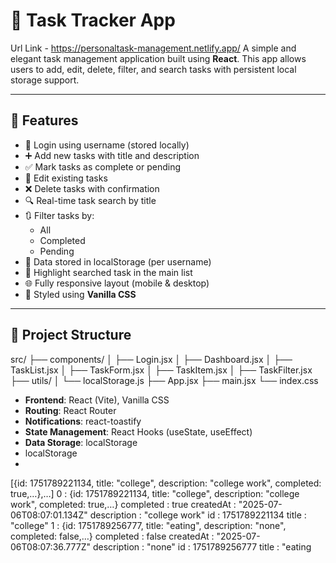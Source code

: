 # 📝 Task Tracker App
Url Link - https://personaltask-management.netlify.app/
A simple and elegant task management application built using **React**. This app allows users to add, edit, delete, filter, and search tasks with persistent local storage support.

---

## 🚀 Features

- 🔐 Login using username (stored locally)
- ➕ Add new tasks with title and description
- ✅ Mark tasks as complete or pending
- 🔄 Edit existing tasks
- ❌ Delete tasks with confirmation
- 🔍 Real-time task search by title
- 🔃 Filter tasks by:
  - All
  - Completed
  - Pending
- 💾 Data stored in localStorage (per username)
- 🎯 Highlight searched task in the main list
- 🌐 Fully responsive layout (mobile & desktop)
- 🎨 Styled using **Vanilla CSS**

---

## 📁 Project Structure

src/
├── components/
│ ├── Login.jsx
│ ├── Dashboard.jsx
│ ├── TaskList.jsx
│ ├── TaskForm.jsx
│ ├── TaskItem.jsx
│ ├── TaskFilter.jsx
├── utils/
│ └── localStorage.js
├── App.jsx
├── main.jsx
└── index.css

- **Frontend**: React (Vite), Vanilla CSS
- **Routing**: React Router
- **Notifications**: react-toastify
- **State Management**: React Hooks (useState, useEffect)
- **Data Storage**: localStorage
- localStorage
- 
[{id: 1751789221134, title: "college", description: "college work", completed: true,…},…]
0
: 
{id: 1751789221134, title: "college", description: "college work", completed: true,…}
completed
: 
true
createdAt
: 
"2025-07-06T08:07:01.134Z"
description
: 
"college work"
id
: 
1751789221134
title
: 
"college"
1
: 
{id: 1751789256777, title: "eating", description: "none", completed: false,…}
completed
: 
false
createdAt
: 
"2025-07-06T08:07:36.777Z"
description
: 
"none"
id
: 
1751789256777
title
: 
"eating
